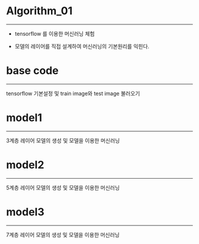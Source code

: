 # Algorithm_01
-------------------------
- tensorflow 를 이용한 머신러닝 체험

- 모델의 레이어를 직접 설계하여 머신러닝의 기본원리를 익힌다.

# base code
--------------
tensorflow 기본설정 및 train image와 test image 불러오기 

# model1
---------------
3계층 레이어 모델의 생성 및 모델을 이용한 머신러닝


# model2
---------------
5계층 레이어 모델의 생성 및 모델을 이용한 머신러닝



# model3
---------------
7계층 레이어 모델의 생성 및 모델을 이용한 머신러닝

